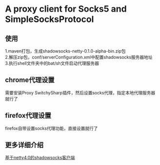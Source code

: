A proxy client for Socks5 and SimpleSocksProtocol
====

使用
---
1.maven打包，生成shadowsocks-netty-0.1.0-alpha-bin.zip包<br>
2.解压zip包，conf/serverConfiguration.xml中配置shadowsocks服务器地址<br>
3.执行shell文件夹中的bat/sh文件启动代理服务器<br>

chrome代理设置
---
需要安装Proxy SwitchySharp插件，然后设置socks代理，指定本地代理服务器就行了

firefox代理设置
---
firefox自带设置socks代理功能，直接设置就行了

更多详细介绍
---
[基于netty4.0的shadowsocks客户端](http://my.oschina.net/OutOfMemory/blog/744475)